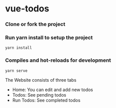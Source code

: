 # vue-todos

### Clone or fork the project


### Run yarn install to setup the project
```
yarn install
```

### Compiles and hot-reloads for development
```
yarn serve
```
The Website consists of three tabs
- Home: You can edit and add new todos
- Todos: See pending todos 
- Run Todos: See completed todos
